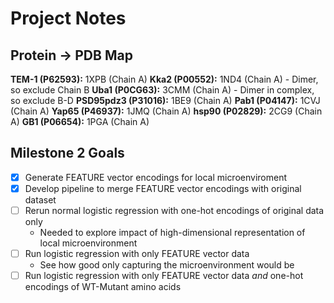 # Project Notes

## Protein -> PDB Map

**TEM-1 (P62593):** 1XPB (Chain A)
**Kka2 (P00552):** 1ND4 (Chain A) - Dimer, so exclude Chain B
**Uba1 (P0CG63):** 3CMM (Chain A) - Dimer in complex, so exclude B-D
**PSD95pdz3 (P31016):** 1BE9 (Chain A)
**Pab1 (P04147):** 1CVJ  (Chain A)
**Yap65 (P46937):** 1JMQ (Chain A)
**hsp90 (P02829):** 2CG9 (Chain A)
**GB1 (P06654):** 1PGA (Chain A)

## Milestone 2 Goals
- [x] Generate FEATURE vector encodings for local microenviroment
- [x] Develop pipeline to merge FEATURE vector encodings with original dataset
- [ ] Rerun normal logistic regression with one-hot encodings of original data only
    - Needed to explore impact of high-dimensional representation of local microenvironment
- [ ] Run logistic regression with only FEATURE vector data
    - See how good only capturing the microenvironment would be
- [ ] Run logistic regression with only FEATURE vector data *and* one-hot encodings of WT-Mutant amino acids